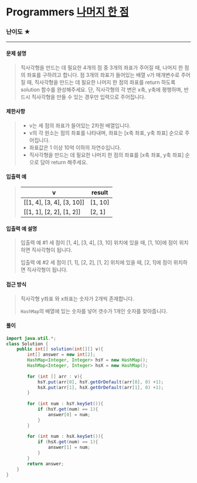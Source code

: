 # Programmers [나머지 한 점](https://school.programmers.co.kr/learn/courses/18/lessons/1878)

### 난이도 ★

---

#### 문제 설명

> 직사각형을 만드는 데 필요한 4개의 점 중 3개의 좌표가 주어질 때, 나머지 한 점의 좌표를 구하려고 합니다. 점 3개의 좌표가 들어있는 배열 v가 매개변수로 주어질 때, 직사각형을 만드는 데 필요한 나머지 한 점의 좌표를 return 하도록 solution 함수를 완성해주세요. 단, 직사각형의 각 변은 x축, y축에 평행하며, 반드시 직사각형을 만들 수 있는 경우만 입력으로 주어집니다.

#### 제한사항

>- v는 세 점의 좌표가 들어있는 2차원 배열입니다.
>- v의 각 원소는 점의 좌표를 나타내며, 좌표는 [x축 좌표, y축 좌표] 순으로 주어집니다.
>- 좌표값은 1 이상 10억 이하의 자연수입니다.
>- 직사각형을 만드는 데 필요한 나머지 한 점의 좌표를 [x축 좌표, y축 좌표] 순으로 담아 return 해주세요.

#### 입출력 예

> | v                         | result  |
> | ------------------------- | ------- |
> | [[1, 4], [3, 4], [3, 10]] | [1, 10] |
> | [[1, 1], [2, 2], [1, 2]]  | [2, 1]  |

#### 입출력 예 설명

>입출력 예 #1
> 세 점이 [1, 4], [3, 4], [3, 10] 위치에 있을 때, [1, 10]에 점이 위치하면 직사각형이 됩니다.
>
>  입출력 예 #2
>  세 점이 [1, 1], [2, 2], [1, 2] 위치에 있을 때, [2, 1]에 점이 위치하면 직사각형이 됩니다.

#### 접근 방식

> 직사각형 y좌표 와 x좌표는 숫자가 2개씩 존재합니다.
>
> `HashMap`의 배열에 있는 숫자를 넣어 갯수가 1개인 숫자를 찾아줍니다.

#### 풀이

```java
import java.util.*;
class Solution {
    public int[] solution(int[][] v){
        int[] answer = new int[2];
        HashMap<Integer, Integer> hsY = new HashMap();
        HashMap<Integer, Integer> hsX = new HashMap();
        
        for (int [] arr : v){
            hsY.put(arr[0], hsY.getOrDefault(arr[0], 0) +1);
            hsX.put(arr[1], hsX.getOrDefault(arr[1], 0) +1);
        }
        
        for (int num : hsY.keySet()){
            if (hsY.get(num) == 1){
                answer[0] = num;
            }
        }
        
        for (int num : hsX.keySet()){
            if (hsX.get(num) == 1){
                answer[1] = num;
            }
        }
        return answer;
    }
}
```

